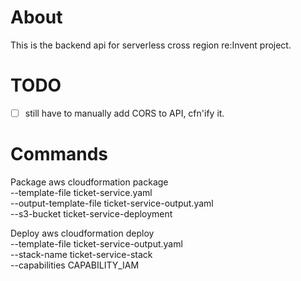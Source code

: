 # About

This is the backend api for serverless cross region re:Invent project.


# TODO
- [ ] still have to manually add CORS to API, cfn'ify it.



# Commands

Package
aws cloudformation package \
--template-file ticket-service.yaml \
--output-template-file ticket-service-output.yaml \
--s3-bucket ticket-service-deployment

Deploy
aws cloudformation deploy \
--template-file ticket-service-output.yaml \
--stack-name ticket-service-stack \
--capabilities CAPABILITY_IAM





